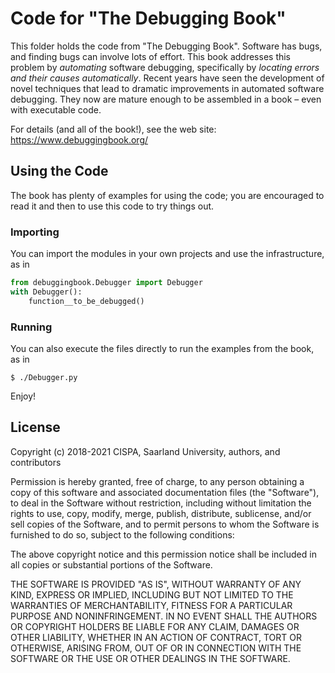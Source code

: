 # Code for "The Debugging Book"

This folder holds the code from "The Debugging Book".
Software has bugs, and finding bugs can involve lots of effort.  This book addresses this problem by _automating_ software debugging, specifically by _locating errors and their causes automatically_.  Recent years have seen the development of novel techniques that lead to dramatic improvements in automated software debugging.  They now are mature enough to be assembled in a book – even with executable code. 

For details (and all of the book!), see the web site: https://www.debuggingbook.org/


## Using the Code

The book has plenty of examples for using the code; you are encouraged to read it and then to use this code to try things out.

### Importing

You can import the modules in your own projects and use the infrastructure, as in

```python
from debuggingbook.Debugger import Debugger
with Debugger():
    function__to_be_debugged()
```

### Running
	
You can also execute the files directly to run the examples from the book, as in

```shell
$ ./Debugger.py
```

Enjoy!	


## License

Copyright (c) 2018-2021 CISPA, Saarland University, authors, and contributors

Permission is hereby granted, free of charge, to any person obtaining a copy of this software and associated documentation files (the "Software"), to deal in the Software without restriction, including without limitation the rights to use, copy, modify, merge, publish, distribute, sublicense, and/or sell copies of the Software, and to permit persons to whom the Software is furnished to do so, subject to the following conditions:

The above copyright notice and this permission notice shall be included in all copies or substantial portions of the Software.

THE SOFTWARE IS PROVIDED "AS IS", WITHOUT WARRANTY OF ANY KIND, EXPRESS OR IMPLIED, INCLUDING BUT NOT LIMITED TO THE WARRANTIES OF MERCHANTABILITY, FITNESS FOR A PARTICULAR PURPOSE AND NONINFRINGEMENT. IN NO EVENT SHALL THE AUTHORS OR COPYRIGHT HOLDERS BE LIABLE FOR ANY CLAIM, DAMAGES OR OTHER LIABILITY, WHETHER IN AN ACTION OF CONTRACT, TORT OR OTHERWISE, ARISING FROM, OUT OF OR IN CONNECTION WITH THE SOFTWARE OR THE USE OR OTHER DEALINGS IN THE SOFTWARE.
